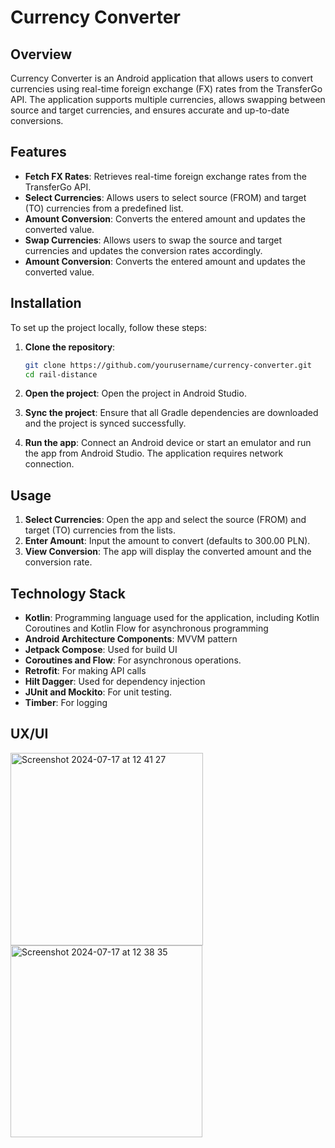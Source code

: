 # Currency Converter

## Overview

Currency Converter is an Android application that allows users to convert currencies using real-time foreign exchange (FX) rates from the TransferGo API. The application supports multiple currencies, allows swapping between source and target currencies, and ensures accurate and up-to-date conversions.

## Features

- **Fetch FX Rates**: Retrieves real-time foreign exchange rates from the TransferGo API.
- **Select Currencies**: Allows users to select source (FROM) and target (TO) currencies from a predefined list.
- **Amount Conversion**: Converts the entered amount and updates the converted value.
- **Swap Currencies**: Allows users to swap the source and target currencies and updates the conversion rates accordingly.
- **Amount Conversion**: Converts the entered amount and updates the converted value.

## Installation

To set up the project locally, follow these steps:

1. **Clone the repository**:
    ```bash
    git clone https://github.com/yourusername/currency-converter.git
    cd rail-distance
    ```

2. **Open the project**: Open the project in Android Studio.

3. **Sync the project**: Ensure that all Gradle dependencies are downloaded and the project is synced successfully.

4. **Run the app**: Connect an Android device or start an emulator and run the app from Android Studio. The application requires network connection.

## Usage

1. **Select Currencies**: Open the app and select the source (FROM) and target (TO) currencies from the lists.
2. **Enter Amount**: Input the amount to convert (defaults to 300.00 PLN).
3. **View Conversion**: The app will display the converted amount and the conversion rate.

## Technology Stack

- **Kotlin**: Programming language used for the application, including Kotlin Coroutines and Kotlin Flow for asynchronous programming
- **Android Architecture Components**: MVVM pattern
- **Jetpack Compose**: Used for build UI
- **Coroutines and Flow**: For asynchronous operations.
- **Retrofit**: For making API calls
- **Hilt Dagger**: Used for dependency injection
- **JUnit and Mockito**: For unit testing.
- **Timber**: For logging

## UX/UI

<img width="308" alt="Screenshot 2024-07-17 at 12 41 27" src="https://github.com/user-attachments/assets/20c239ab-d1f3-4255-9c50-6443d3c41206">
<img width="307" alt="Screenshot 2024-07-17 at 12 38 35" src="https://github.com/user-attachments/assets/94828de4-1fb9-4573-ae7b-f4c12669a59f">
